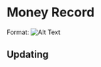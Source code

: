 # Money Record

Format: ![Alt Text](https://miro.medium.com/max/2560/1*k0SazfSJ-tPSBbt2WDYIyw.png)

## Updating
